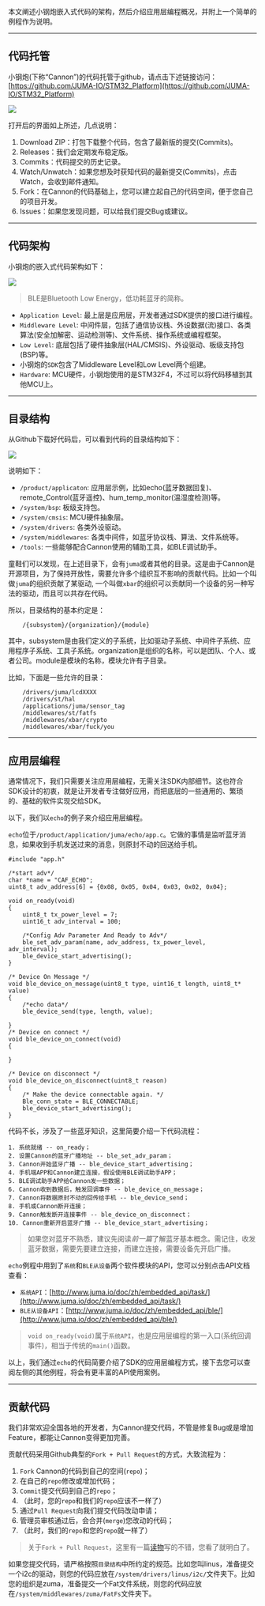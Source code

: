 本文阐述小钢炮嵌入式代码的架构，然后介绍应用层编程概况，并附上一个简单的例程作为说明。


***
## 代码托管
小钢炮(下称“Cannon”)的代码托管于github，请点击下述链接访问：  
[https://github.com/JUMA-IO/STM32_Platform](https://github.com/JUMA-IO/STM32_Platform)

![](./images/cannon_on_github.png)

打开后的界面如上所述，几点说明：

1. Download ZIP：打包下载整个代码，包含了最新版的提交(Commits)。
2. Releases：我们会定期发布稳定版。
3. Commits：代码提交的历史记录。
4. Watch/Unwatch：如果您想及时获知代码的最新提交(Commits)，点击Watch，会收到邮件通知。
5. Fork：在Cannon的代码基础上，您可以建立起自己的代码空间，便于您自己的项目开发。
6. Issues：如果您发现问题，可以给我们提交Bug或建议。

***
## 代码架构
小钢炮的嵌入式代码架构如下：

![](./images/cannon_archi.png)

> BLE是Bluetooth Low Energy，低功耗蓝牙的简称。

- `Application Level`: 最上层是应用层，开发者通过SDK提供的接口进行编程。
- `Middleware Level`: 中间件层，包括了通信协议栈、外设数据(流)接口、各类算法(安全加解密、运动检测等)、文件系统、操作系统或编程框架。
- `Low Level`: 底层包括了硬件抽象层(HAL/CMSIS)、外设驱动、板级支持包(BSP)等。
- 小钢炮的`SDK`包含了Middleware Level和Low Level两个组建。
- `Hardware`: MCU硬件，小钢炮使用的是STM32F4，不过可以将代码移植到其他MCU上。



***
## 目录结构
从Github下载好代码后，可以看到代码的目录结构如下：

![](./images/cannon_dir.png)

说明如下：


- `/product/applicaton`: 应用层示例，比如echo(蓝牙数据回复)、remote_Control(蓝牙遥控)、hum_temp_monitor(温湿度检测)等。
- `/system/bsp`: 板级支持包。
- `/system/cmsis`: MCU硬件抽象层。
- `/system/drivers`: 各类外设驱动。
- `/system/middlewares`: 各类中间件，如蓝牙协议栈、算法、文件系统等。
- `/tools`: 一些能够配合Cannon使用的辅助工具，如BLE调试助手。

童鞋们可以发现，在上述目录下，会有`juma`或者其他的目录。这是由于Cannon是开源项目，为了保持开放性，需要允许多个组织互不影响的贡献代码。比如一个叫做`juma`的组织贡献了某驱动, 一个叫做`xbar`的组织可以贡献同一个设备的另一种写法的驱动，而且可以共存在代码。

所以，目录结构的基本约定是：

```
	/{subsystem}/{organization}/{module}
```

其中，subsystem是由我们定义的子系统，比如驱动子系统、中间件子系统、应用程序子系统、工具子系统。organization是组织的名称，可以是团队、个人、或者公司。module是模块的名称，模块允许有子目录。

比如，下面是一些允许的目录：

```
	/drivers/juma/lcdXXXX
	/drivers/st/hal
	/applications/juma/sensor_tag
	/middlewares/st/fatfs
	/middlewares/xbar/crypto
	/middlewares/xbar/fuck/you
```

***
## 应用层编程
通常情况下，我们只需要关注应用层编程，无需关注SDK内部细节。这也符合SDK设计的初衷，就是让开发者专注做好应用，而把底层的一些通用的、繁琐的、基础的软件实现交给SDK。

以下，我们以`echo`的例子来介绍应用层编程。

`echo`位于`/product/application/juma/echo/app.c`。它做的事情是监听蓝牙消息，如果收到手机发送过来的消息，则原封不动的回送给手机。

```
#include "app.h"

/*start adv*/
char *name = "CAF_ECHO";
uint8_t adv_address[6] = {0x08, 0x05, 0x04, 0x03, 0x02, 0x04};

void on_ready(void)
{
    uint8_t tx_power_level = 7;
    uint16_t adv_interval = 100;

    /*Config Adv Parameter And Ready to Adv*/
    ble_set_adv_param(name, adv_address, tx_power_level, adv_interval);
    ble_device_start_advertising();
}

/* Device On Message */
void ble_device_on_message(uint8_t type, uint16_t length, uint8_t* value)
{
    /*echo data*/
    ble_device_send(type, length, value);

}
/* Device on connect */
void ble_device_on_connect(void)
{

}

/* Device on disconnect */
void ble_device_on_disconnect(uint8_t reason)
{
    /* Make the device connectable again. */
    Ble_conn_state = BLE_CONNECTABLE;
    ble_device_start_advertising();
}
```

代码不长，涉及了一些蓝牙知识，这里简要介绍一下代码流程：

```
1. 系统就绪 -- on_ready；
2. 设置Cannon的蓝牙广播地址 -- ble_set_adv_param；
3. Cannon开始蓝牙广播 -- ble_device_start_advertising；
4. 手机端APP和Cannon建立连接，假设使用BLE调试助手APP；
5. BLE调试助手APP给Cannon发一些数据；
6. Cannon收到数据后，触发回调事件 -- ble_device_on_message；
7. Cannon将数据原封不动的回传给手机 -- ble_device_send；
8. 手机或Cannon断开连接；
9. Cannon触发断开连接事件 -- ble_device_on_disconnect；
10. Cannon重新开启蓝牙广播 -- ble_device_start_advertising；
```

> 如果您对蓝牙不熟悉，建议先阅读*前一篇*了解蓝牙基本概念。需记住，收发蓝牙数据，需要先要建立连接，而建立连接，需要设备先开启广播。

`echo`例程中用到了`系统`和`BLE从设备`两个软件模块的API，您可以分别点击API文档查看：

- `系统API`：[http://www.juma.io/doc/zh/embedded_api/task/](http://www.juma.io/doc/zh/embedded_api/task/)
- `BLE从设备API`：[http://www.juma.io/doc/zh/embedded_api/ble/](http://www.juma.io/doc/zh/embedded_api/ble/)

> `void on_ready(void)`属于`系统API`，也是应用层编程的第一入口(系统回调事件)，相当于传统的`main()`函数。

以上，我们通过`echo`的代码简要介绍了SDK的应用层编程方式，接下去您可以查阅左侧的其他例程，将会有更丰富的API使用案例。

***
## 贡献代码
我们非常欢迎全国各地的开发者，为Cannon提交代码，不管是修复Bug或是增加Feature，都能让Cannon变得更加完善。

贡献代码采用Github典型的`Fork + Pull Request`的方式，大致流程为：

1. `Fork` Cannon的代码到自己的空间(`repo`)；
2. 在自己的`repo`修改或增加代码；
3. `Commit`提交代码到自己的`repo`；
4. （此时，您的`repo`和我们的`repo`应该不一样了）
5. 通过`Pull Request`向我们提交代码改动申请；
6. 管理员审核通过后，会合并(`merge`)您改动的代码；
7. （此时，我们的`repo`和您的`repo`就一样了）

> 关于`Fork + Pull Request`，这里有一篇[读物](http://www.worldhello.net/gotgithub/04-work-with-others/010-fork-and-pull.html)写的不错，您看了就明白了。  

如果您提交代码，请严格按照`目录结构`中所约定的规范。比如您叫linus，准备提交一个i2c的驱动，则您的代码应放在`/system/drivers/linus/i2c/`文件夹下。比如您的组织是zuma，准备提交一个Fat文件系统，则您的代码应放在`/system/middlewares/zuma/FatFs`文件夹下。




